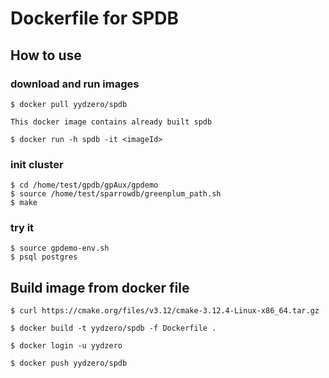# Dockerfile for SPDB

## How to use

### download and run images

    $ docker pull yydzero/spdb

    This docker image contains already built spdb

    $ docker run -h spdb -it <imageId>

### init cluster

    $ cd /home/test/gpdb/gpAux/gpdemo
    $ source /home/test/sparrowdb/greenplum_path.sh
    $ make

### try it 

    $ source gpdemo-env.sh
    $ psql postgres

## Build image from docker file

    $ curl https://cmake.org/files/v3.12/cmake-3.12.4-Linux-x86_64.tar.gz

    $ docker build -t yydzero/spdb -f Dockerfile .

    $ docker login -u yydzero

    $ docker push yydzero/spdb
